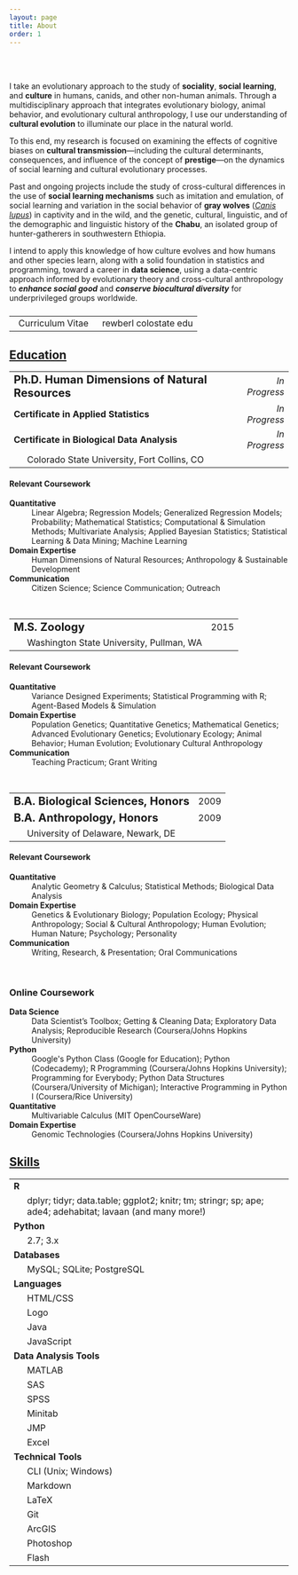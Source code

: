 ```yaml
---
layout: page
title: About
order: 1
---
```

<!-- Source: http://www.randomsnippets.com/2011/04/10/how-to-hide-show-or-toggle-your-div-with-jquery/ -->
<script type="text/javascript" src="https://ajax.googleapis.com/ajax/libs/jquery/1.4.4/jquery.min.js"></script>
<script type="text/javascript">
function show(block) {
     $('.boxes').each(function(index) {
          if ($(this).attr("id") == block) {
               $(this).show(400);
          }
          else {
               $(this).hide(350);
          }
     });
}
function hide(block) {
     $('.boxes').hide(350);
}
</script>

<br>

<div class="circular200 fa-pull-left" style="background-image: url(/public/img/profile_small.jpg); margin: 0rem 2rem 2rem 0rem;"></div>
<p>I take an evolutionary approach to the study of <strong>sociality</strong>, <strong>social learning</strong>, and <strong>culture</strong> in humans, canids, and other non-human animals. Through a multidisciplinary approach that integrates evolutionary biology, animal behavior, and evolutionary cultural anthropology, I use our understanding of <strong>cultural evolution</strong> to illuminate our place in the natural world.</p>
<p>To this end, my research is focused on examining the effects of cognitive biases on <strong>cultural transmission</strong>&mdash;including the cultural determinants, consequences, and influence of the concept of <strong>prestige</strong>&mdash;on the dynamics of social learning and cultural evolutionary processes.</p>
<p>Past and ongoing projects include the study of cross-cultural differences in the use of <strong>social learning mechanisms</strong> such as imitation and emulation, of social learning and variation in the social behavior of <strong>gray wolves</strong> (<a href="http://eol.org/pages/328607/overview" target="_blank"><em>Canis lupus</em></a>) in captivity and in the wild, and the genetic, cultural, linguistic, and of the demographic and linguistic history of the <strong>Chabu</strong>, an isolated group of hunter-gatherers in southwestern Ethiopia.</p>
<p>I intend to apply this knowledge of how culture evolves and how humans and other species learn, along with a solid foundation in statistics and programming, toward a career in <strong>data science</strong>, using a data-centric approach informed by evolutionary theory and cross-cultural anthropology to <strong><em>enhance social good</em></strong> and <strong><em>conserve biocultural diversity</em></strong> for underprivileged groups worldwide.</p>

<table style="margin: 1.5rem 0rem;">
<tr>
<td style="text-align: left;"><a href="/public/pdf/rewberl_cv.pdf" target="_blank"><i class="fa fa-file-pdf-o fa-lg"></i></a>
&nbsp;&nbsp;Curriculum Vitae</td>
<td style="text-align: right;"><a href="email.me" rel="nofollow" onclick="this.href='mailto:' + 'rewberl' + '@' + 'colostate' + '.' + 'edu'"><i class="fa fa-envelope-o fa-lg"></i></a>
&nbsp;&nbsp;rewberl <span class="avoidwrap"><i class="fa fa-at"></i> colostate <i class="fa fa-circle"></i> edu</span></td>
</tr>
</table>

## <a id="education-btn" href="javascript:show('boxes1');">Education</a><a id="education-open" href="javascript:show('boxes1');"><i class="fa fa-caret-square-o-down" style="float: right;"></i></a>

<div class="boxes" id="boxes1" markdown="block">
<table>
<tr><td><strong style="font-size: 1.25rem;">Ph.D. Human Dimensions of Natural Resources</strong></td><td style="text-align: right;"><span class="avoidwrap"><em>In Progress</em></span></td></tr>
<tr><td><strong style="font-size: 1rem;">Certificate in Applied Statistics</strong></td><td style="text-align: right;"><span class="avoidwrap"><em>In Progress</em></span></td></tr>
<tr><td><strong style="font-size: 1rem;">Certificate in Biological Data Analysis</strong></td><td style="text-align: right;"><span class="avoidwrap"><em>In Progress</em></span></td></tr>
<tr><td style="padding-left: 2rem;">Colorado State University, Fort Collins, CO</td><td></td></tr>
</table>

<h4>Relevant Coursework</h4>
<dl>
<dt><strong>Quantitative</strong></dt>
<dd>Linear Algebra; Regression Models; Generalized Regression Models; Probability; Mathematical Statistics; Computational & Simulation Methods; Multivariate Analysis; Applied Bayesian Statistics; Statistical Learning & Data Mining; Machine Learning</dd>
<dt><strong>Domain Expertise</strong></dt>
<dd>Human Dimensions of Natural Resources; Anthropology & Sustainable Development</dd>
<dt><strong>Communication</strong></dt>
<dd>Citizen Science; Science Communication; Outreach</dd>
</dl>


<br>
<table>
<tr><td><strong style="font-size: 1.25rem;">M.S. Zoology</strong></td><td style="text-align: right;">2015</td></tr>
<tr><td style="padding-left: 2rem;">Washington State University, Pullman, WA</td><td></td></tr>
</table>

<h4>Relevant Coursework</h4>
<dl>
<dt><strong>Quantitative</strong></dt>
<dd>Variance Designed Experiments; Statistical Programming with R; Agent-Based Models & Simulation</dd>
<dt><strong>Domain Expertise</strong></dt>
<dd>Population Genetics; Quantitative Genetics; Mathematical Genetics; Advanced Evolutionary Genetics; Evolutionary Ecology; Animal Behavior; Human Evolution; Evolutionary Cultural Anthropology</dd>
<dt><strong>Communication</strong></dt>
<dd>Teaching Practicum; Grant Writing</dd>
</dl>


<br>
<table>
<tr><td><strong style="font-size: 1.25rem;">B.A. Biological Sciences, Honors</strong></td><td style="text-align: right;">2009</td></tr>
<tr><td><strong style="font-size: 1.25rem;">B.A. Anthropology, Honors</strong></td><td style="text-align: right;">2009</td></tr>
<tr><td style="padding-left: 2rem;">University of Delaware, Newark, DE</td><td></td></tr>
</table>

<h4>Relevant Coursework</h4>
<dl>
<dt><strong>Quantitative</strong></dt>
<dd>Analytic Geometry & Calculus; Statistical Methods; Biological Data Analysis</dd>
<dt><strong>Domain Expertise</strong></dt>
<dd>Genetics & Evolutionary Biology; Population Ecology; Physical Anthropology; Social & Cultural Anthropology; Human Evolution; Human Nature; Psychology; Personality</dd>
<dt><strong>Communication</strong></dt>
<dd>Writing, Research, & Presentation; Oral Communications</dd>
</dl>


<br>
<h3>Online Coursework</h3>
<dl>
<dt><strong>Data Science</strong></dt>
<dd>Data Scientist’s Toolbox; Getting & Cleaning Data; Exploratory Data Analysis; Reproducible Research (Coursera/Johns Hopkins University)</dd>
<dt><strong>Python</strong></dt>
<dd>Google's Python Class (Google for Education); Python (Codecademy); R Programming (Coursera/Johns Hopkins University); Programming for Everybody; Python Data Structures (Coursera/University of Michigan); Interactive Programming in Python I (Coursera/Rice University)</dd>
<dt><strong>Quantitative</strong></dt>
<dd>Multivariable Calculus (MIT OpenCourseWare)</dd>
<dt><strong>Domain Expertise</strong></dt>
<dd>Genomic Technologies (Coursera/Johns Hopkins University)</dd>
</dl>

<a id="education-close" href="javascript:hide('boxes1');"><i class="fa fa-caret-square-o-up" style="float: right; font-size: 1.5rem; margin-bottom: .5rem;"></i></a>
</div>



## <a id="skills-btn" href="javascript:show('boxes2');">Skills</a><a id="skills-open" href="javascript:show('boxes2');"><i class="fa fa-caret-square-o-down" style="float: right;"></i></a>

<div class="boxes" id="boxes2" markdown="block">

<table>
<tr><td><strong>R</strong></td><td style="text-align: right;"><i class="fa fa-star"></i><i class="fa fa-star"></i><i class="fa fa-star"></i></td></tr>
<tr><td colspan="2" style="padding-left: 2rem;">dplyr; tidyr; data.table; ggplot2; knitr; tm; stringr; sp; ape; ade4; adehabitat; lavaan (and many more!)</td></tr>
<tr><td><strong>Python</strong></td><td style="text-align: right;"><i class="fa fa-star"></i><i class="fa fa-star-half-o"></i><i class="fa fa-star-o"></i></td></tr>
<tr><td colspan="2" style="padding-left: 2rem;">2.7; 3.x</td></tr>
<tr><td><strong>Databases</strong></td><td style="text-align: right;"><i class="fa fa-star"></i><i class="fa fa-star-o"></i><i class="fa fa-star-o"></i></td></tr>
<tr><td colspan="2" style="padding-left: 2rem;">MySQL; SQLite; PostgreSQL</td></tr>
<tr><td colspan="2"><strong>Languages</strong></td></tr>
<tr><td style="padding-left: 2rem;">HTML/CSS</td><td style="text-align: right;"><i class="fa fa-star"></i><i class="fa fa-star"></i><i class="fa fa-star"></i></td></tr>
<tr><td style="padding-left: 2rem;">Logo</td><td style="text-align: right;"><i class="fa fa-star"></i><i class="fa fa-star"></i><i class="fa fa-star"></i></td></tr>
<tr><td style="padding-left: 2rem;">Java</td><td style="text-align: right;"><i class="fa fa-star"></i><i class="fa fa-star-o"></i><i class="fa fa-star-o"></i></td></tr>
<tr><td style="padding-left: 2rem;">JavaScript</td><td style="text-align: right;"><i class="fa fa-star"></i><i class="fa fa-star-o"></i><i class="fa fa-star-o"></i></td></tr>
<tr><td colspan="2"><strong>Data Analysis Tools</strong></td></tr>
<tr><td style="padding-left: 2rem;">MATLAB</td><td style="text-align: right;"><i class="fa fa-star"></i><i class="fa fa-star-half-o"></i><i class="fa fa-star-o"></i></td></tr>
<tr><td style="padding-left: 2rem;">SAS</td><td style="text-align: right;"><i class="fa fa-star"></i><i class="fa fa-star-half-o"></i><i class="fa fa-star-o"></i></td></tr>
<tr><td style="padding-left: 2rem;">SPSS</td><td style="text-align: right;"><i class="fa fa-star"></i><i class="fa fa-star-half-o"></i><i class="fa fa-star-o"></i></td></tr>
<tr><td style="padding-left: 2rem;">Minitab</td><td style="text-align: right;"><i class="fa fa-star"></i><i class="fa fa-star"></i><i class="fa fa-star-o"></i></td></tr>
<tr><td style="padding-left: 2rem;">JMP</td><td style="text-align: right;"><i class="fa fa-star"></i><i class="fa fa-star-o"></i><i class="fa fa-star-o"></i></td></tr>
<tr><td style="padding-left: 2rem;">Excel</td><td style="text-align: right;"><i class="fa fa-star"></i><i class="fa fa-star"></i><i class="fa fa-star-half-o"></i></td></tr>
<tr><td colspan="2"><strong>Technical Tools</strong></td></tr>
<tr><td style="padding-left: 2rem;">CLI (Unix; Windows)</td><td style="text-align: right;"><i class="fa fa-star"></i><i class="fa fa-star"></i><i class="fa fa-star-o"></i></td></tr>
<tr><td style="padding-left: 2rem;">Markdown</td><td style="text-align: right;"><i class="fa fa-star"></i><i class="fa fa-star"></i><i class="fa fa-star-half-o"></i></td></tr>
<tr><td style="padding-left: 2rem;">LaTeX</td><td style="text-align: right;"><i class="fa fa-star"></i><i class="fa fa-star-half-o"></i><i class="fa fa-star-o"></i></td></tr>
<tr><td style="padding-left: 2rem;">Git</td><td style="text-align: right;"><i class="fa fa-star"></i><i class="fa fa-star"></i><i class="fa fa-star-o"></i></td></tr>
<tr><td style="padding-left: 2rem;">ArcGIS</td><td style="text-align: right;"><i class="fa fa-star"></i><i class="fa fa-star"></i><i class="fa fa-star-o"></i></td></tr>
<tr><td style="padding-left: 2rem;">Photoshop</td><td style="text-align: right;"><i class="fa fa-star"></i><i class="fa fa-star"></i><i class="fa fa-star"></i></td></tr>
<tr><td style="padding-left: 2rem;">Flash</td><td style="text-align: right;"><i class="fa fa-star"></i><i class="fa fa-star"></i><i class="fa fa-star-half-o"></i></td></tr>
</table>

<!-- Add systematic key/legend for star meanings, e.g. basic functions, advanced tasks, "full-stack"? -->

<a id="skills-close" href="javascript:hide('boxes2');"><i class="fa fa-caret-square-o-up" style="float: right; font-size: 1.5rem; margin-bottom: .5rem;"></i></a>
</div>


<!--
<a id="projects-btn" href="javascript:show('boxes3');"><h2>Projects</h2></a>

<div class="boxes" id="boxes3">

Biocultural Diversity in Ethiopia

</div>



Curriculum Vitae [icon]
-->
